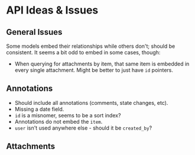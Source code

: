 API Ideas & Issues
==================

General Issues
--------------

Some models embed their relationships while others don't; should be consistent.
It seems a bit odd to embed in some cases, though:

* When querying for attachments by item, that same item is embedded in every
  single attachment.  Might be better to just have `id` pointers.


Annotations
-----------

* Should include all annotations (comments, state changes, etc).
* Missing a date field.
* `id` is a misnomer, seems to be a sort index?
* Annotations do not embed the `item`.
* `user` isn't used anywhere else - should it be `created_by`?


Attachments
-----------


